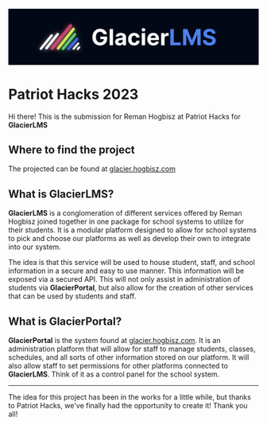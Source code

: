 ![GlacierLMS Logo](./pictures/logo_with_name.png)

# Patriot Hacks 2023

Hi there! This is the submission for Reman Hogbisz at Patriot Hacks for <strong>GlacierLMS</strong>

## Where to find the project

The projected can be found at [glacier.hogbisz.com](https://glacier.hogbisz.com)

## What is GlacierLMS?

<strong>GlacierLMS</strong> is a conglomeration of different services offered by Reman Hogbisz joined together in one package for school systems to utilize for their students. It is a modular platform designed to allow for school systems to pick and choose our platforms as well as develop their own to integrate into our system.

The idea is that this service will be used to house student, staff, and school information in a secure and easy to use manner. This information will be exposed via a secured API. This will not only assist in administration of students via <strong>GlacierPortal</strong>, but also allow for the creation of other services that can be used by students and staff.

## What is GlacierPortal?

<strong>GlacierPortal</strong> is the system found at [glacier.hogbisz.com](https://glacier.hogbisz.com). It is an administration platform that will allow for staff to manage students, classes, schedules, and all sorts of other information stored on our platform. It will also allow staff to set permissions for other platforms connected to <strong>GlacierLMS</strong>. Think of it as a control panel for the school system.

---

The idea for this project has been in the works for a little while, but thanks to Patriot Hacks, we've finally had the opportunity to create it! Thank you all!
